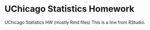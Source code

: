 # UChicago Statistics Homework
UChicago Statistics HW (mostly Rmd files)
This is a line from RStudio.
